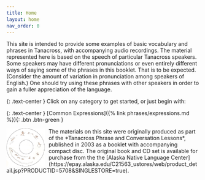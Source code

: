 ```yaml
---
title: Home
layout: home
nav_order: 0
---
```



This site is intended to provide some examples of basic vocabulary and phrases in Tanacross, with accompanying audio recordings. The material represented here is based on the speech of particular Tanacross speakers. Some speakers may have different pronunciations or even entirely different ways of saying some of the phrases in this booklet. That is to be expected. (Consider the amount of variation in pronunciation among speakers of English.) One should try using these phrases with other speakers in order to gain a fuller appreciation of the language. 

{: .text-center }
Click on any category to get started, or just begin with:

{: .text-center }
[Common Expressions]({% link phrases/expressions.md %}){: .btn .btn-green  }

<img src="assets/images/cd-line.png" style="float:left; margin-right:10px;width:100px;"/>
The materials on this site were originally produced as part of the *Tanacross Phrase and Conversation Lessons*, published in 2003 as a booklet with accompanying compact disc. The original book and CD set is available for purchase from the  the [Alaska Native Language Center](https://epay.alaska.edu/C21563_ustores/web/product_detail.jsp?PRODUCTID=5708&SINGLESTORE=true).

